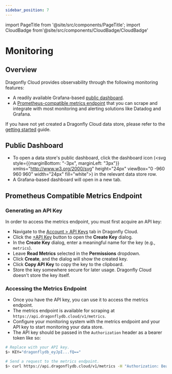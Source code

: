 ```yaml
---
sidebar_position: 7
---
```


import PageTitle from '@site/src/components/PageTitle';
import CloudBadge from'@site/src/components/CloudBadge/CloudBadge'

# Monitoring
<CloudBadge/>
<PageTitle title="Monitoring | Dragonfly Cloud" />

## Overview

Dragonfly Cloud provides observability through the following monitoring features:

- A readily available Grafana-based [public dashboard](#public-dashboard).
- A [Prometheus-compatible metrics endpoint](#prometheus-compatible-metrics-endpoint) that you can scrape and integrate with most monitoring and alerting solutions like Datadog and Grafana.

If you have not yet created a Dragonfly Cloud data store, please refer to the [getting started](getting-started.md) guide.

## Public Dashboard

- To open a data store's public dashboard, click the dashboard icon (<svg style={{marginBottom: "-3px", marginLeft: "3px"}} xmlns="http://www.w3.org/2000/svg" height="24px" viewBox="0 -960 960 960" width="24px" fill="white"><path d="M120-120v-80l80-80v160h-80Zm160 0v-240l80-80v320h-80Zm160 0v-320l80 81v239h-80Zm160 0v-239l80-80v319h-80Zm160 0v-400l80-80v480h-80ZM120-327v-113l280-280 160 160 280-280v113L560-447 400-607 120-327Z"/></svg>) in the relevant data store row.  
- A Grafana-based dashboard will open in a new tab.

## Prometheus Compatible Metrics Endpoint

### Generating an API Key

In order to access the metrics endpoint, you must first acquire an API key:

- Navigate to the [Account > API Keys](https://dragonflydb.cloud/account/keys) tab in Dragonfly Cloud.
- Click the [+API Key](https://dragonflydb.cloud/account/keys) button to open the **Create Key** dialog.
- In the **Create Key** dialog, enter a meaningful name for the key (e.g., `metrics`).
- Leave **Read Metrics** selected in the **Permissions** dropdown.
- Click **Create**, and the dialog will show the created key.
- Click **Copy API Key** to copy the key to the clipboard.
- Store the key somewhere secure for later usage. Dragonfly Cloud doesn't store the key itself.

### Accessing the Metrics Endpoint

- Once you have the API key, you can use it to access the metrics endpoint.
- The metrics endpoint is available for scraping at `https://api.dragonflydb.cloud/v1/metrics`.
- Configure your monitoring system with the metrics endpoint and your API key to start monitoring your data store.
- The API key should be passed in the `Authorization` header as a bearer token like so:

```bash
# Replace with your API key.
$> KEY="dragonflydb_eyJpI...fQ=="

# Send a request to the metrics endpoint.
$> curl https://api.dragonflydb.cloud/v1/metrics -H "Authorization: Bearer $KEY"
```

